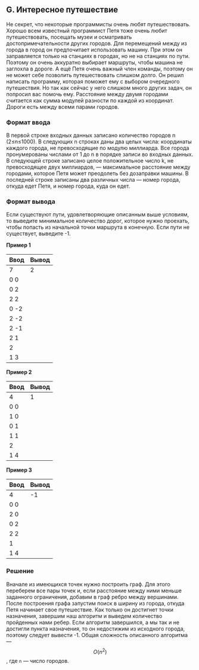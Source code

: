 ## G. Интересное путешествие
Не секрет, что некоторые программисты очень любят путешествовать. Хорошо всем известный программист Петя тоже очень 
любит путешествовать, посещать музеи и осматривать достопримечательности других городов. Для перемещений между из 
города в город он предпочитает использовать машину. При этом он заправляется только на станциях в городах, но не на
станциях по пути. Поэтому он очень аккуратно выбирает маршруты, чтобы машина не заглохла в дороге. А ещё Петя очень 
важный член команды, поэтому он не может себе позволить путешествовать слишком долго. Он решил написать программу, 
которая поможет ему с выбором очередного путешествия. Но так как сейчас у него слишком много других задач, он 
попросил вас помочь ему. Расстояние между двумя городами считается как сумма модулей разности по каждой из 
координат. Дороги есть между всеми парами городов.

### Формат ввода
В первой строке входных данных записано количество городов n (2≤n≤1000). В следующих n строках даны два целых числа:
координаты каждого города, не превосходящие по модулю миллиарда. Все города пронумерованы числами от 1 до n в порядке
записи во входных данных. В следующей строке записано целое положительное число k, не превосходящее двух миллиардов, —
максимальное расстояние между городами, которое Петя может преодолеть без дозаправки машины. В последней строке записаны
два различных числа — номер города, откуда едет Петя, и номер города, куда он едет.

### Формат вывода
Если существуют пути, удовлетворяющие описанным выше условиям, то выведите минимальное количество дорог, которое нужно
проехать, чтобы попасть из начальной точки маршрута в конечную. Если пути не существует, выведите -1.

**Пример 1**

| Ввод | Вывод |
|------|-------|
| 7    | 2     |
| 0 0  |       |
| 0 2  |       |
| 2 2  |       |
| 0 -2 |       |
| 2 -2 |       |
| 2 -1 |       |
| 2 1  |       |
| 2    |       |
| 1 3  |       |

**Пример 2**

| Ввод | Вывод |
|------|-------|
| 4    | 1     |
| 0 0  |       |
| 1 0  |       |
| 0 1  |       |
| 1 1  |       |
| 2    |       |
| 1 4  |       |

**Пример 3**

| Ввод | Вывод |
|------|-------|
| 4    | -1    |
| 0 0  |       |
| 2 0  |       |
| 0 2  |       |
| 2 2  |       |
| 1    |       |
| 1 4  |       |

### Решение

Вначале из имеющихся точек нужно построить граф. Для этого переберем все пары точек и, если расстояние между ними меньше
заданного ограничения, добавим в граф ребро между вершинами. После построения графа запустим поиск в ширину из города,
откуда Петя начинает свое путешествие. Как только он достигнет точки назначения, завершим наш алгоритм и выведем
количество пройденных нами ребер. Если алгоритм завершился, а мы так и не достигли пункта назначения, то он недостижим
из исходного города, поэтому следует вывести -1. Общая сложность описанного алгоритма — $$O(n^2)$$, где `n` — число
городов.
